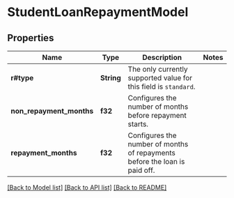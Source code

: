 # StudentLoanRepaymentModel

## Properties

Name | Type | Description | Notes
------------ | ------------- | ------------- | -------------
**r#type** | **String** | The only currently supported value for this field is `standard`. | 
**non_repayment_months** | **f32** | Configures the number of months before repayment starts. | 
**repayment_months** | **f32** | Configures the number of months of repayments before the loan is paid off. | 

[[Back to Model list]](../README.md#documentation-for-models) [[Back to API list]](../README.md#documentation-for-api-endpoints) [[Back to README]](../README.md)


